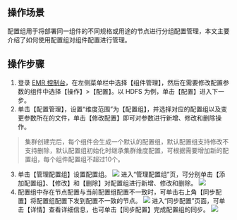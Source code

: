 ## 操作场景
配置组用于将部署同一组件的不同规格或用途的节点进行分组配置管理，本文主要介绍了如何使用配置组对组件配置进行管理。

## 操作步骤
1. 登录 [EMR 控制台](https://console.cloud.tencent.com/emr)，在左侧菜单栏中选择【组件管理】，然后在需要修改配置参数的组件中选择【操作】>【配置】。以 HDFS 为例，单击【配置】进入下一步。
2. 单击【配置管理】，设置“维度范围”为【配置组】，并选择对应的配置组以及变更参数所在的文件，单击【修改配置】即可对参数进行新增、修改和删除操作。
>集群创建完后，每个组件会生成一个默认的配置组，默认配置组支持修改不支持删除，默认配置组初始化时继承集群维度配置，可根据需要增加新的配置组，每个组件配置组不超过10个。
3. 单击【管理配置组】设置配置组。
![](https://main.qcloudimg.com/raw/ff447e9c6676627682ca593f857900b9.png)
 进入“管理配置组”页，可分别单击【添加配置组】、【修改】和【删除】对配置组进行新增、修改和删除。
![](https://main.qcloudimg.com/raw/2fce4a94775737259e58268c2038e1a9.png)
4. 配置组中存在节点配置与当前配置组配置不一致时，可单击右上角【同步配置】将配置组配置下发到配置不一致的节点。
![](https://main.qcloudimg.com/raw/7286e6eb52685a59dfb0e53eed087dd5.png)
进入“同步配置”页面，可单击【详情】查看详细信息，也可单击【同步配置】完成配置组的同步。
![](https://main.qcloudimg.com/raw/b1a3b1f5152d7632e3ae601d09084d5e.png)
